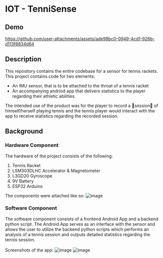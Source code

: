 # IOT - TenniSense

## Demo
https://github.com/user-attachments/assets/ade98bc0-0949-4cd1-926b-d113f8834d64

## Description
This repository contains the entire codebase for a sensor for tennis rackets. <br>
This project contains code for two elements:
- An IMU sensor, that is to be attached to the throat of a tennis racket
- An accompanying andriod app that delivers statistics to the player regarding their athletic abilities.

The intended use of the product was for the player to record a session of himself/herself playing
tennis and the tennis player would interact with the app to receive statistics regarding the recorded
session. 


## Background
### Hardware Component
The hardware of the project consists of the following:
1. Tennis Racket
3. LSM303DLHC Accelerator & Magnetometer
4. L3GD20 Gyroscope
5. 9V Battery
6. ESP32 Arduino

The components were attached like so:
![image](https://github.com/user-attachments/assets/6f1e77cc-ea38-4b93-bd5f-7afac8849e62)

### Software Component
The software component consists of a frontend Android App and a backend python script. The
Android App serves as an interface with the sensor and allows the user to utilize the backend
python scripts which performs an analysis of a tennis session and outputs detailed statistics
regarding the tennis session.<br><br>
Screenshots of the app:
![image](https://github.com/user-attachments/assets/39713d94-34e5-402a-9c19-6e638fee9140)
![image](https://github.com/user-attachments/assets/64353232-d59e-4e77-b065-a054b9dde517)




